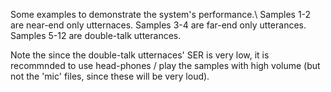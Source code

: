 Some examples to demonstrate the system's performance.\\
Samples 1-2 are near-end only utternaces.
Samples 3-4 are far-end only utterances.
Samples 5-12 are double-talk utterances.

Note the since the double-talk utternaces' SER is very low, it is recommnded to use head-phones / play the samples with high volume (but not the 'mic' files, since these will be very loud).
